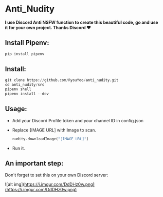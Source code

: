 # Anti_Nudity

**I use Discord Anti NSFW function to create this beautiful code, go and use it for your own project. Thanks Discord ❤️**

## Install Pipenv:

```python
pip install pipenv
```

## **Install:**

```python
git clone https://github.com/RyouYoo/anti_nudity.git
cd anti_nudity/src
pipenv shell
pipenv install --dev
```

## Usage:

- Add your Discord Profile token and your channel ID in config.json
- Replace [IMAGE URL] with Image to scan.

    ```python
    nudity.downloadImage("[IMAGE URL]")
    ```

- Run it.

## An important step:

Don't forget to set this on your own Discord server:

![alt img](https://i.imgur.com/DdDHz0w.png](https://i.imgur.com/DdDHz0w.png)
